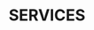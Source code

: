 ---
title: "SERVICES"
experience:
  enable : true
  title : "Leadership"
  experience_list:
    - name : "Computer Engineering Lab Reading Group"
      duration: "Coordinator"
      content: "Organize weekly paper reading presentations and discussions.<br>
                Host talks from visiting researchers and professors."
    - name : "UM-SJTU Joint Institute Alumni Association"
      duration: "Co-Founder & Co-President"
      content: "<b>Alumni Engagement</b>: Organize alumni and student gatherings.<br>
                <b>Relationship Building</b>: Involve in expanding SJTU - UM collaborations, connecting to JI sponsors, and building industry relationships.<br>
                <b>Career Advising</b>: Organize students career development workshops.<br>
                <b>Welcoming</b>: Host new student orientation events, organize airport pickups, and offer settle down help.<br>
                <b>Student Support</b>: Support students during the stressful transition to start in a new university in a new country, and during urgent crisis." 
      img: "images/portfolio/JIA.png"
---